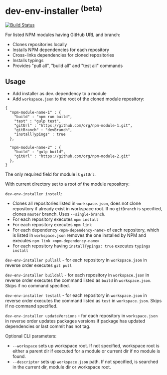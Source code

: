 # dev-env-installer <sup>(beta)</sup>

[![Build Status](https://travis-ci.org/mulesoft-labs/dev-env-installer.svg?branch=master)](https://travis-ci.org/mulesoft-labs/dev-env-installer)

For listed NPM modules having GitHub URL and branch:
* Clones repositories locally
* Installs NPM dependencies for each repository
* Cross-links dependencies for cloned repositories
* Installs typings
* Provides "pull all", "build all" and "test all" commands

## Usage
* Add installer as dev. dependency to a module
* Add `workspace.json` to the root of the cloned module repository:

```
{
  "npm-module-name-1" : {
    "build" : "npm run build",
    "test" : "gulp test",
    "gitUrl" : "https://github.com/org/npm-module-1.git",
    "gitBranch" : "devBranch",
    "installTypings" : true
  },

  "npm-module-name-2" : {
    "build" : "gulp build",
    "gitUrl" : "https://github.com/org/npm-module-2.git"
  },
}
```
The only required field for module is `gitUrl`.

With current directory set to a root of the module repository:

`dev-env-installer install`:
* Clones all repositories listed in `workspace.json`, does not clone repository if already exist in workspace root. If no `gitBranch` is specified, clones `master` branch. Uses `--single-branch`.
* For each repository executes `npm install`
* For each repository executes `npm link`
* For each dependency `<npm-dependency-name>` of each repository, which is listed in `workspace.json` removes the one installed by NPM and executes `npm link <npm-dependency-name>`
* For each repository having `installTypings: true` executes `typings install`

`dev-env-installer pullall` - for each repository in `workspace.json` in reverse order executes `git pull`

`dev-env-installer buildall` - for each repository in `workspace.json` in reverse order executes the command listed as `build` in `workspace.json`. Skips if no command specified.

`dev-env-installer testall` - for each repository in `workspace.json` in reverse order executes the command listed as `test` in `workspace.json`. Skips if no command specified.

`dev-env-installer updateVersions` - for each repository in `workspace.json` in reverse order updates packages versions if package has updated dependencies or last commit has not tag.

Optional CLI parameters:
* `--workspace` sets up workspace root. If not specified, workspace root is either a parent dir if executed for a module or current dir if no module is found.
* `--descriptor` sets up `workspace.json` path. If not specified, is searched in the current dir, module dir or workspace root.
